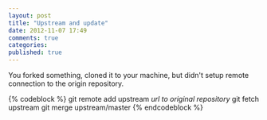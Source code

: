```yaml
---
layout: post
title: "Upstream and update"
date: 2012-11-07 17:49
comments: true
categories: 
published: true 
---
```


You forked something, cloned it to your machine, but didn't setup remote connection to the origin repository.

{% codeblock %}
git remote add upstream *url to original repository*
git fetch upstream
git merge upstream/master
{% endcodeblock %}

